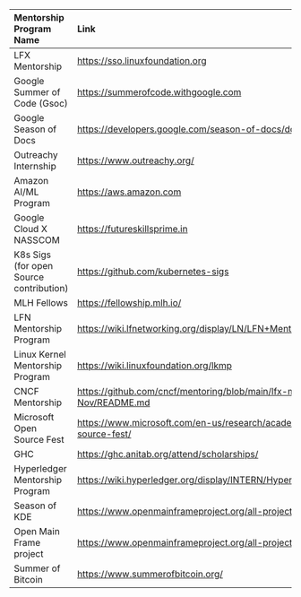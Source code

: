 |Mentorship Program Name | Link|
|:-----------------------|:----|
|LFX Mentorship| https://sso.linuxfoundation.org|
|Google Summer of Code (Gsoc)|https://summerofcode.withgoogle.com|
|Google Season of Docs|https://developers.google.com/season-of-docs/docs/get-started|
|Outreachy Internship|https://www.outreachy.org/|
|Amazon AI/ML Program|https://aws.amazon.com
|Google Cloud X NASSCOM|https://futureskillsprime.in|
|K8s Sigs (for open Source contribution)|https://github.com/kubernetes-sigs|
|MLH Fellows|https://fellowship.mlh.io/|
|LFN Mentorship Program|https://wiki.lfnetworking.org/display/LN/LFN+Mentorship+Program|
|Linux Kernel Mentorship Program|https://wiki.linuxfoundation.org/lkmp|
|CNCF Mentorship |https://github.com/cncf/mentoring/blob/main/lfx-mentorship/2022/03-Sept-Nov/README.md|
|Microsoft Open Source Fest |https://www.microsoft.com/en-us/research/academic-program/rl-open-source-fest/|
|GHC|https://ghc.anitab.org/attend/scholarships/|
|Hyperledger Mentorship Program|https://wiki.hyperledger.org/display/INTERN/Hyperledger+Mentorship+Program|
|Season of KDE|https://www.openmainframeproject.org/all-projects/mentorship-program|
|Open Main Frame project|https://www.openmainframeproject.org/all-projects/mentorship-program|
|Summer of Bitcoin |https://www.summerofbitcoin.org/|

